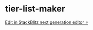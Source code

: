# tier-list-maker

[Edit in StackBlitz next generation editor ⚡️](https://stackblitz.com/~/github.com/penicillin0/tier-list-maker)